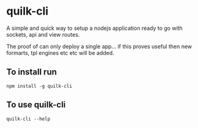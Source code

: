 # quilk-cli

A simple and quick way to setup a nodejs application ready to go with sockets, api and view routes.

The proof of can only deploy a single app... if this proves useful then new formarts, tpl engines etc etc will be added.

## To install run
```
npm install -g quilk-cli
```

## To use quilk-cli
```
quilk-cli --help
```